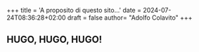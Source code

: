 +++
title = 'A proposito di questo sito...'
date = 2024-07-24T08:36:28+02:00
draft = false
author= "Adolfo Colavito"
+++ 
## HUGO, HUGO, HUGO! ##